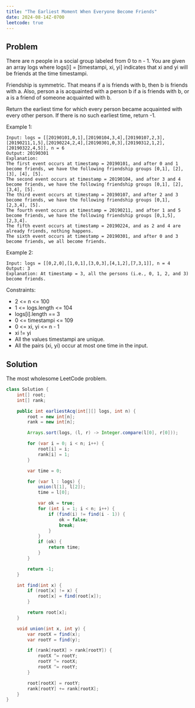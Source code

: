```yaml
---
title: "The Earliest Moment When Everyone Become Friends"
date: 2024-08-14Z-0700
leetcode: true
---
```


## Problem

There are n people in a social group labeled from 0 to n - 1. You are given an array logs where logs[i] = [timestampi, xi, yi] indicates that xi and yi will be friends at the time timestampi.

Friendship is symmetric. That means if a is friends with b, then b is friends with a. Also, person a is acquainted with a person b if a is friends with b, or a is a friend of someone acquainted with b.

Return the earliest time for which every person became acquainted with every other person. If there is no such earliest time, return -1.

Example 1:

```text
Input: logs = [[20190101,0,1],[20190104,3,4],[20190107,2,3],[20190211,1,5],[20190224,2,4],[20190301,0,3],[20190312,1,2],[20190322,4,5]], n = 6
Output: 20190301
Explanation:
The first event occurs at timestamp = 20190101, and after 0 and 1 become friends, we have the following friendship groups [0,1], [2], [3], [4], [5].
The second event occurs at timestamp = 20190104, and after 3 and 4 become friends, we have the following friendship groups [0,1], [2], [3,4], [5].
The third event occurs at timestamp = 20190107, and after 2 and 3 become friends, we have the following friendship groups [0,1], [2,3,4], [5].
The fourth event occurs at timestamp = 20190211, and after 1 and 5 become friends, we have the following friendship groups [0,1,5], [2,3,4].
The fifth event occurs at timestamp = 20190224, and as 2 and 4 are already friends, nothing happens.
The sixth event occurs at timestamp = 20190301, and after 0 and 3 become friends, we all become friends.
```

Example 2:

```text
Input: logs = [[0,2,0],[1,0,1],[3,0,3],[4,1,2],[7,3,1]], n = 4
Output: 3
Explanation: At timestamp = 3, all the persons (i.e., 0, 1, 2, and 3) become friends.
```

Constraints:

- 2 <= n <= 100
- 1 <= logs.length <= 104
- logs[i].length == 3
- 0 <= timestampi <= 109
- 0 <= xi, yi <= n - 1
- xi != yi
- All the values timestampi are unique.
- All the pairs (xi, yi) occur at most one time in the input.

## Solution

The most wholesome LeetCode problem.

```java
class Solution {
    int[] root;
    int[] rank;

    public int earliestAcq(int[][] logs, int n) {
        root = new int[n];
        rank = new int[n];

        Arrays.sort(logs, (l, r) -> Integer.compare(l[0], r[0]));

        for (var i = 0; i < n; i++) {
            root[i] = i;
            rank[i] = 1;
        }

        var time = 0;

        for (var l : logs) {
            union(l[1], l[2]);
            time = l[0];

            var ok = true;
            for (int i = 1; i < n; i++) {
                if (find(i) != find(i - 1)) {
                    ok = false;
                    break;
                }
            }
            if (ok) {
                return time;
            }
        }

        return -1;
    }

    int find(int x) {
        if (root[x] != x) {
            root[x] = find(root[x]);
        }

        return root[x];
    }

    void union(int x, int y) {
        var rootX = find(x);
        var rootY = find(y);

        if (rank[rootX] > rank[rootY]) {
            rootX ^= rootY;
            rootY ^= rootX;
            rootX ^= rootY;
        }

        root[rootX] = rootY;
        rank[rootY] += rank[rootX];
    }
}
```
